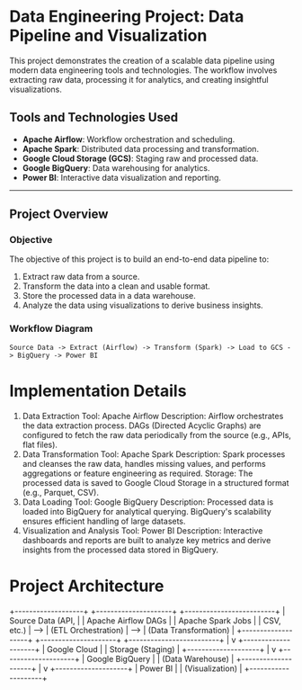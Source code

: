 # Data Engineering Project: Data Pipeline and Visualization

This project demonstrates the creation of a scalable data pipeline using modern data engineering tools and technologies. The workflow involves extracting raw data, processing it for analytics, and creating insightful visualizations.

## Tools and Technologies Used
- **Apache Airflow**: Workflow orchestration and scheduling.
- **Apache Spark**: Distributed data processing and transformation.
- **Google Cloud Storage (GCS)**: Staging raw and processed data.
- **Google BigQuery**: Data warehousing for analytics.
- **Power BI**: Interactive data visualization and reporting.

---

## Project Overview

### Objective
The objective of this project is to build an end-to-end data pipeline to:
1. Extract raw data from a source.
2. Transform the data into a clean and usable format.
3. Store the processed data in a data warehouse.
4. Analyze the data using visualizations to derive business insights.

### Workflow Diagram

```plaintext
Source Data -> Extract (Airflow) -> Transform (Spark) -> Load to GCS -> BigQuery -> Power BI
```


# Implementation Details
1. Data Extraction
Tool: Apache Airflow
Description: Airflow orchestrates the data extraction process. DAGs (Directed Acyclic Graphs) are configured to fetch the raw data periodically from the source (e.g., APIs, flat files).
2. Data Transformation
Tool: Apache Spark
Description: Spark processes and cleanses the raw data, handles missing values, and performs aggregations or feature engineering as required.
Storage: The processed data is saved to Google Cloud Storage in a structured format (e.g., Parquet, CSV).
3. Data Loading
Tool: Google BigQuery
Description: Processed data is loaded into BigQuery for analytical querying. BigQuery's scalability ensures efficient handling of large datasets.
4. Visualization and Analysis
Tool: Power BI
Description: Interactive dashboards and reports are built to analyze key metrics and derive insights from the processed data stored in BigQuery.

# Project Architecture
+-------------------+         +---------------------+         +-------------------------+
| Source Data (API, |         | Apache Airflow DAGs |         | Apache Spark Jobs       |
| CSV, etc.)        |   -->   | (ETL Orchestration) |   -->   | (Data Transformation)   |
+-------------------+         +---------------------+         +-------------------------+
                                      |
                                      v
                              +--------------------+
                              | Google Cloud       |
                              | Storage (Staging)  |
                              +--------------------+
                                      |
                                      v
                              +--------------------+
                              | Google BigQuery    |
                              | (Data Warehouse)   |
                              +--------------------+
                                      |
                                      v
                              +--------------------+
                              | Power BI           |
                              | (Visualization)    |
                              +--------------------+
